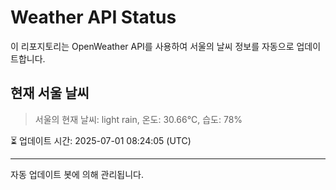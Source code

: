 
# Weather API Status

이 리포지토리는 OpenWeather API를 사용하여 서울의 날씨 정보를 자동으로 업데이트합니다.

## 현재 서울 날씨
> 서울의 현재 날씨: light rain, 온도: 30.66°C, 습도: 78%

⏳ 업데이트 시간: 2025-07-01 08:24:05 (UTC)

---
자동 업데이트 봇에 의해 관리됩니다.
